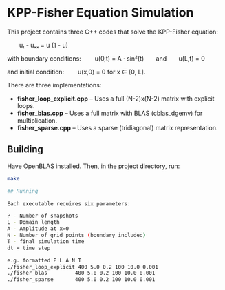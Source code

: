 # KPP-Fisher Equation Simulation

This project contains three C++ codes that solve the KPP-Fisher equation:

  uₜ - uₓₓ = u (1 - u)

with boundary conditions:
  u(0,t) = A · sin²(t)  and  u(L,t) = 0

and initial condition:
  u(x,0) = 0 for x ∈ [0, L].

There are three implementations:
- **fisher_loop_explicit.cpp** – Uses a full (N-2)x(N-2) matrix with explicit loops.
- **fisher_blas.cpp** – Uses a full matrix with BLAS (cblas_dgemv) for multiplication.
- **fisher_sparse.cpp** – Uses a sparse (tridiagonal) matrix representation.

## Building

Have OpenBLAS installed. Then, in the project directory, run:

```bash
make

## Running

Each executable requires six parameters:

P - Number of snapshots
L - Domain length
A - Amplitude at x=0
N - Number of grid points (boundary included)
T - final simulation time
dt = time step

e.g. formatted P L A N T
./fisher_loop_explicit 400 5.0 0.2 100 10.0 0.001
./fisher_blas         400 5.0 0.2 100 10.0 0.001
./fisher_sparse       400 5.0 0.2 100 10.0 0.001